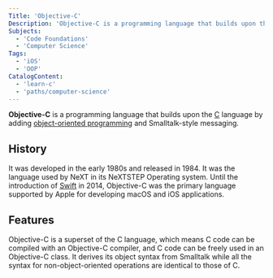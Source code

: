 ```yaml
---
Title: 'Objective-C'
Description: 'Objective-C is a programming language that builds upon the C language by adding object-oriented programming with Smalltalk-style messaging.'
Subjects:
  - 'Code Foundations'
  - 'Computer Science'
Tags:
  - 'iOS'
  - 'OOP'
CatalogContent:
  - 'learn-c'
  - 'paths/computer-science'
---
```


**Objective-C** is a programming language that builds upon the [C](https://www.codecademy.com/resources/docs/c) language by adding [object-oriented programming](https://www.codecademy.com/resources/docs/general/object-oriented-programming) and Smalltalk-style messaging.

## History

It was developed in the early 1980s and released in 1984. It was the language used by NeXT in its NeXTSTEP Operating system. Until the introduction of [Swift](https://www.codecademy.com/resources/docs/swift) in 2014, Objective-C was the primary language supported by Apple for developing macOS and iOS applications.

## Features

Objective-C is a superset of the C language, which means C code can be compiled with an Objective-C compiler, and C code can be freely used in an Objective-C class. It derives its object syntax from Smalltalk while all the syntax for non-object-oriented operations are identical to those of C.
